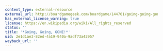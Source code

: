 ```yaml
---
content_type: external-resource
external_url: http://boardgamegeek.com/boardgame/144761/going-going-gone
has_external_license_warning: true
license: https://en.wikipedia.org/wiki/All_rights_reserved
status: ''
title: '*Going, Going, GONE!*'
uid: 2e1d1ae3-82ed-4a19-940a-9adf73a42957
wayback_url: ''
---
```

